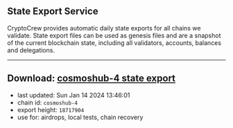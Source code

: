 ## State Export Service
CryptoCrew provides automatic daily state exports for all chains we validate. State export files can be used as genesis files and are a snapshot of the current blockchain state, including all validators, accounts, balances and delegations.

---
**Download: [cosmoshub-4 state export](https://dl.ccvalidators.com/SERVICE/cosmoshub/cosmoshub-4_export_18717904.json)**
---

- last updated: Sun Jan 14 2024 13:46:01
- chain id: `cosmoshub-4`
- export height: `18717904`
- use for: airdrops, local tests, chain recovery

